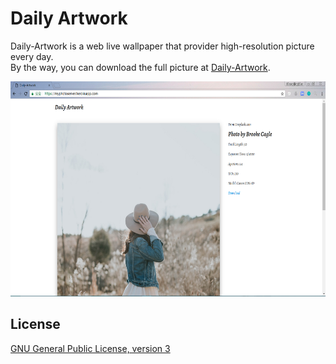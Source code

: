 # Daily Artwork
Daily-Artwork is a web live wallpaper that provider high-resolution picture every day.<br>
By the way, you can download the full picture at [Daily-Artwork](https://myphotoserver.herokuapp.com/).

<img src="art/Daily-Artwork-today.PNG" width="639" height="344">

## License

[GNU General Public License, version 3](LICENSE)


